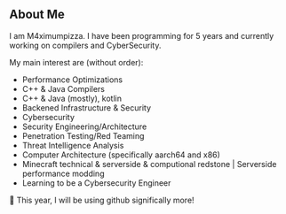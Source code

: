 ## About Me

I am M4ximumpizza. I have been programming for 5 years and currently working on compilers and CyberSecurity.

My main interest are (without order):

  - Performance Optimizations
  - C++ & Java Compilers
  - C++ & Java (mostly), kotlin
  - Backened Infrastructure & Security
  - Cybersecurity
  - Security Engineering/Architecture
  - Penetration Testing/Red Teaming
  - Threat Intelligence Analysis
  - Computer Architecture (specifically aarch64 and x86)
  - Minecraft technical & serverside & computional redstone | Serverside performance modding
  - Learning to be a Cybersecurity Engineer

📢 This year, I will be using github significally more! 
